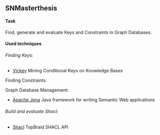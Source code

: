 ## SNMasterthesis

#### Task
Find, generate and evaluate Keys and Constraints in Graph Databases.

#### Used techniques
###### Finding Keys:
- [Vickey](https://github.com/lgalarra/vickey) Mining Conditional Keys on Knowledge Bases 

Finding Constraints:

Graph Database Management: 
- [Apache Jena](https://github.com/apache/jena) Java framework for writing Semantic Web applications
###### Build and evaluate Shacl:
- [Shacl](https://github.com/TopQuadrant/shacl) TopBraid SHACL API
